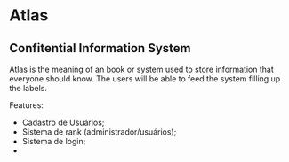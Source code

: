 # Atlas

## Confitential Information System

Atlas is the meaning of an book or system used to store information that everyone should know. The users will be able to feed the system filling up the labels.

Features:
- Cadastro de Usuários;
- Sistema de rank (administrador/usuários);
- Sistema de login;
- 
